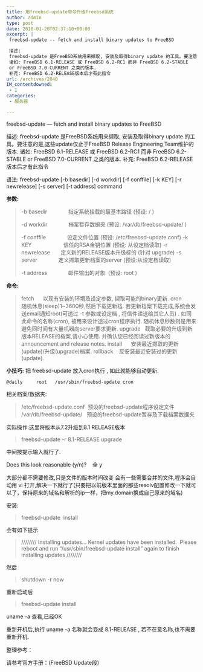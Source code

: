```yaml
---
title: 用freebsd-update命令升级freebsd系统
author: admin
type: post
date: 2010-01-20T02:37:10+00:00
excerpt: |
 freebsd-update -- fetch and install binary updates to FreeBSD

 描述:
 freebsd-update 是FreeBSD系统用来撷取, 安装及取得binary update 的工具。要注意的是,这些update仅止于FreeBSD Release Engineering Team维护的版本.
 诸如: FreeBSD 6.1-RELEASE 或 FreeBSD 6.2-RC1 而非 FreeBSD 6.2-STABLE
 or FreeBSD 7.0-CURRENT 之类的版本.
 补充: FreeBSD 6.2-RELEASE版本后才有此指令
url: /archives/2840
IM_contentdowned:
 - 1
categories:
 - 服务器

---
```

freebsd-update — fetch and install binary updates to FreeBSD

描述:
freebsd-update 是FreeBSD系统用来撷取, 安装及取得binary update 的工具。要注意的是,这些update仅止于FreeBSD Release Engineering Team维护的版本.
诸如: FreeBSD 6.1-RELEASE 或 FreeBSD 6.2-RC1 而非 FreeBSD 6.2-STABLE
or FreeBSD 7.0-CURRENT 之类的版本.
补充: FreeBSD 6.2-RELEASE版本后才有此指令

语法:
freebsd-update \[-b basedir\] \[-d workdir\] \[-f conffile\] \[-k KEY\]
\[-r newrelease\] \[-s server\] [-t address] command

**参数:**

> -b basedir　　　　指定系统挂载的最基本路径 (预设: / )
>
> -d workdir　　　　档案暂存数据夹 (预设: /var/db/freebsd-update/ )
>
> -f conffile　　　　设定文件位置 (预设: /etc/freebsd-update.conf)
> -k KEY　　　　　　信任的RSA金钥位置 (预设: 从设定档读取)
> -r newrelease　　定义新的RELEASE版本升级标的 (针对 upgrade)
> -s server　　　　定义撷取更新档案的server (预设:从设定档读取)
>
> -t address　　　　邮件输出的对象  (预设: root )

**命令:**

> fetch      以现有安装的环境及设定参数, 撷取可能的binary更新.
> cron        随机休息(sleep)1~3600秒,然后下载更新档.
> 若更新档案下载完成,系统会发送email通知root(可透过 -t 参数或设定档 , 将信件递送给其它人员) .
> 如同此命令的名称(cron), 被用来设计透过cron程序执行.
> 随机休息秒数则是用来避免同时间有大量机器向server要求更新.
> upgrade   截取必要的升级到新版本RELEASE的档案,请小心使用.
> 并确认您已经阅读过新版本的 announcement and release notes.
> install      安装最近撷取的更新(update)/升级(upgrade)档案.
> rollback    反安装最近安装过的更新(update).

**小技巧:**
把 freebsd-update 放入cron执行 , 如此就能够自动更新.

>

```
@daily     root   /usr/sbin/freebsd-update cron
```

相关档案/数据夹:

> /etc/freebsd-update.conf  预设的freebsd-update程序设定文件
> /var/db/freebsd-update/   预设的freebsd-update暂存及下载档案数据夹

实际操作:这里将版本从7.2升级到8.1 RELEASE版本

> freebsd-update -r 8.1-RELEASE upgrade

中间按提示输入就行了.

Does this look reasonable (y/n)?    全 y

大部分都不需要修改,只是文件的版本时间改变
会有一些需要合并的文件,程序会自动用 vi 打开,解决一下就行了(只要把以前版本里面的那些resolv配置修改一下就可以了，保持原来的域名和解析的ip一样，把my.domain换成自己原来的域名)

安装:

> freebsd-update  install

会有如下提示

> ////////
> Installing updates…
> Kernel updates have been installed.  Please reboot and run
> “/usr/sbin/freebsd-update install” again to finish installing updates
> ////////

然后

> shutdown -r now

重新启动后

> freebsd-update install

uname -a 查看,已经OK

重新开机后,执行 uname -a 名称就会变成 8.1-RELEASE , 若不在意名称,也不需要重新开机.

整理参考：

请参考官方手册：(FreeBSD Update段)